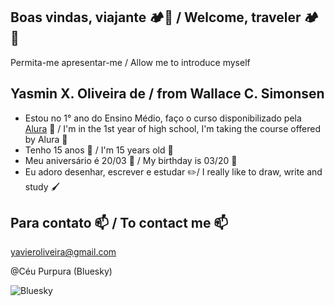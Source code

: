 ## Boas vindas, viajante 🏕️🚀 / Welcome, traveler 🏕️🚀

Permita-me apresentar-me / Allow me to introduce myself

## **Yasmin X. Oliveira** de / from Wallace C. Simonsen

- Estou no 1° ano do Ensino Médio, faço o curso disponibilizado pela [Alura](https://www.alura.com.br) 📖 / I'm in the 1st year of high school, I'm taking the course offered by Alura 📑
- Tenho 15 anos 👴 / I'm 15 years old 🧓
- Meu aniversário é 20/03 🍰 / My birthday is 03/20 🎊
- Eu adoro desenhar, escrever e estudar ✏️/ I really like to draw, write and study 🖌️

## Para contato 📫 / To contact me 📫

yavieroliveira@gmail.com

@Céu Purpura (Bluesky)

![Bluesky](https://github.com/user-attachments/assets/7c1003e9-718d-4e15-8b15-94acc385f05c)
